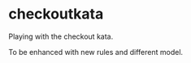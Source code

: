checkoutkata
============

Playing with the checkout kata.

To be enhanced with new rules and different model.
